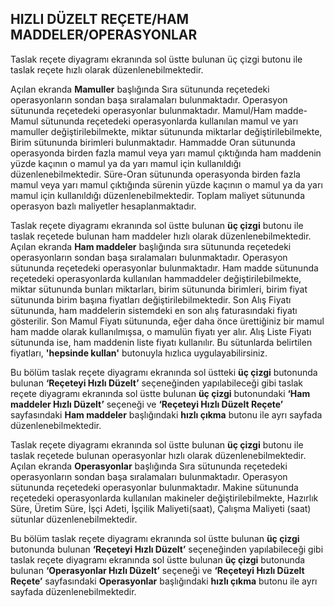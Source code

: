 ## HIZLI DÜZELT REÇETE/HAM MADDELER/OPERASYONLAR

Taslak reçete diyagramı ekranında sol üstte bulunan üç çizgi butonu ile taslak reçete hızlı olarak düzenlenebilmektedir.

Açılan ekranda **Mamuller** başlığında Sıra sütununda reçetedeki operasyonların sondan başa sıralamaları bulunmaktadır. Operasyon sütununda reçetedeki operasyonlar bulunmaktadır. Mamul/Ham madde-Mamul sütununda reçetedeki operasyonlarda kullanılan mamul ve yarı mamuller değiştirilebilmekte, miktar sütununda miktarlar değiştirilebilmekte, Birim sütununda birimleri bulunmaktadır. Hammadde Oran sütununda operasyonda birden fazla mamul veya yarı mamul çıktığında ham maddenin yüzde kaçının o mamul ya da yarı mamul için kullanıldığı düzenlenebilmektedir. Süre-Oran sütununda operasyonda birden fazla mamul veya yarı mamul çıktığında sürenin yüzde kaçının o mamul ya da yarı mamul için kullanıldığı düzenlenebilmektedir. Toplam maliyet sütununda operasyon bazlı maliyetler hesaplanmaktadır. 

Taslak reçete diyagramı ekranında sol üstte bulunan **üç çizgi** butonu ile taslak reçetede bulunan ham maddeler hızlı olarak düzenlenebilmektedir. Açılan ekranda **Ham maddeler** başlığında sıra sütununda reçetedeki operasyonların sondan başa sıralamaları bulunmaktadır. Operasyon sütununda reçetedeki operasyonlar bulunmaktadır. Ham madde sütununda reçetedeki operasyonlarda kullanılan hammaddeler değiştirilebilmekte, miktar sütununda bunları miktarları, birim sütununda birimleri, birim fiyat sütununda birim başına fiyatları değiştirilebilmektedir. Son Alış Fiyatı sütununda, ham maddelerin sistemdeki en son alış faturasındaki fiyatı gösterilir. Son Mamul Fiyatı sütununda, eğer daha önce ürettiğiniz bir mamul ham madde olarak kullanılmışsa, o mamulün fiyatı yer alır. Alış Liste Fiyatı sütununda ise, ham maddenin liste fiyatı kullanılır. Bu sütunlarda belirtilen fiyatları, **'hepsinde kullan'** butonuyla hızlıca uygulayabilirsiniz.

Bu bölüm taslak reçete diyagramı ekranında sol üstteki **üç çizgi** butonunda bulunan **‘Reçeteyi Hızlı Düzelt’** seçeneğinden yapılabileceği gibi taslak reçete diyagramı ekranında sol üstte bulunan **üç çizgi** butonundaki **‘Ham maddeler Hızlı Düzelt’** seçeneği ve **‘Reçeteyi Hızlı Düzelt Reçete’** sayfasındaki **Ham maddeler** başlığındaki **hızlı çıkma** butonu ile ayrı sayfada düzenlenebilmektedir.

Taslak reçete diyagramı ekranında sol üstte bulunan **üç çizgi** butonu ile taslak reçetede bulunan operasyonlar hızlı olarak düzenlenebilmektedir. Açılan ekranda **Operasyonlar** başlığında Sıra sütununda reçetedeki operasyonların sondan başa sıralamaları bulunmaktadır. Operasyon sütununda reçetedeki operasyonlar bulunmaktadır. Makine sütununda reçetedeki operasyonlarda kullanılan makineler değiştirilebilmekte, Hazırlık Süre, Üretim Süre, İşçi Adeti, İşçilik Maliyeti(saat), Çalışma Maliyeti (saat) sütunlar düzenlenebilmektedir. 

Bu bölüm taslak reçete diyagramı ekranında sol üstte bulunan **üç çizgi** butonunda bulunan **‘Reçeteyi Hızlı Düzelt’** seçeneğinden yapılabileceği gibi taslak reçete diyagramı ekranında sol üstte bulunan **üç çizgi** butonunda bulunan **‘Operasyonlar Hızlı Düzelt’** seçeneği ve **‘Reçeteyi Hızlı Düzelt Reçete’** sayfasındaki **Operasyonlar** başlığındaki **hızlı çıkma** butonu ile ayrı sayfada düzenlenebilmektedir.
